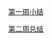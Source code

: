 [第一周小结](https://github.com/saturn-lab/BDMI-2021S/blob/main/Memos/Study-Memo/40-Day1.md)

[第二周总结](https://github.com/saturn-lab/BDMI-2021S/blob/main/Memos/Study-Memo/40-Day2.md)

